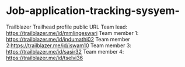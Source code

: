 # Job-application-tracking-sysyem-
Trailblazer
Trailhead profile public URL
Team lead: https://trailblazer.me/id/mmlingeswari
Team member 1: https://trailblazer.me/id/indumathi02
Team member 2:https://trailblazer.me/id/iswam10
Team member 3: https://trailblazer.me/id/sasir32
Team member 4: https://trailblazer.me/id/tselvi36
